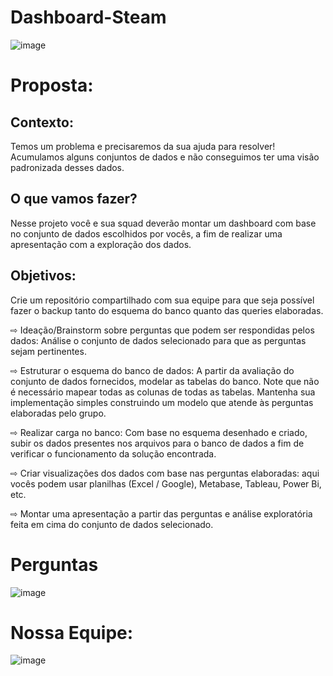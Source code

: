 # Dashboard-Steam
![image](https://user-images.githubusercontent.com/116724832/224562435-67d1e5fc-f12e-459b-b618-109c2acf9e1d.png)
# Proposta:

## Contexto:
Temos um problema e precisaremos da sua ajuda para resolver!
Acumulamos alguns conjuntos de dados e não conseguimos ter uma visão padronizada desses dados.

<h2> O que vamos fazer?</h2>
Nesse projeto você e sua squad deverão montar um dashboard com base no conjunto de dados escolhidos por vocês,
a fim de realizar uma apresentação com a exploração dos dados.

## Objetivos:

Crie um repositório compartilhado com sua equipe para que seja possível fazer o backup tanto do esquema do banco quanto das queries elaboradas.

⇨ Ideação/Brainstorm sobre perguntas que podem ser respondidas pelos dados: Análise o conjunto de dados selecionado para que as
perguntas sejam pertinentes.

⇨ Estruturar o esquema do banco de dados: A partir da avaliação do conjunto de dados fornecidos, modelar as tabelas do banco. Note que não é necessário mapear todas as colunas de todas as tabelas. Mantenha sua implementação simples construindo um modelo que atende às perguntas elaboradas pelo grupo.

⇨ Realizar carga no banco: Com base no esquema desenhado e criado, subir os dados presentes nos arquivos para o banco de dados a fim de verificar o funcionamento da solução encontrada.

⇨ Criar visualizações dos dados com base nas perguntas elaboradas: aqui vocês podem usar planilhas (Excel / Google), Metabase, Tableau, Power Bi, etc.

⇨ Montar uma apresentação a partir das perguntas e análise exploratória feita em cima do conjunto de dados selecionado.
# Perguntas

![image](https://user-images.githubusercontent.com/116724832/224691817-1405319c-601c-4ace-9f44-5751d04102dd.png)

# Nossa Equipe:

![image](https://user-images.githubusercontent.com/116724832/224569253-5e8faa4d-4ca5-455c-b1a5-1710d707345a.png)


